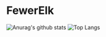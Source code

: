 # FewerElk
![Anurag's github stats](https://github-readme-stats.vercel.app/api?username=FewerElk&show_icons=true&theme=dark)
![Top Langs](https://github-readme-stats.vercel.app/api/top-langs/?username=FewerElk&layout=compact&theme=dark)
